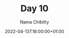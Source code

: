 ---
title: "Day 10"
episode: "10"
season: "1"
Description: "Day 10 of the Slack Hunger Games Podcast"
guid: "shg-10"
podcast: "isp/shg-10.mp3"
podcast_bytes: "08:33"
podcast_duration: "8316695"
date: 2022-04-13T18:00:00+01:00

author: "Nama Chibitty"
aliases: []
categories: []
---